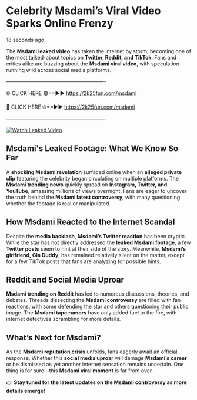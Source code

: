 # Celebrity Msdami’s Viral Video Sparks Online Frenzy

18 seconds ago

The **Msdami leaked video** has taken the internet by storm, becoming one of the most talked-about topics on **Twitter, Reddit, and TikTok**. Fans and critics alike are buzzing about the **Msdami viral video**, with speculation running wild across social media platforms.

———————————————————-

🌐 CLICK HERE 🟢==►► https://2k25fun.com/msdami

🔴 CLICK HERE 🌐==►► https://2k25fun.com/msdami

———————————————————-

[![Watch Leaked Video](https://miro.medium.com/v2/resize:fit:828/format:webp/1*cilzJN44JGOrTw9NJCrNHA.gif "Watch Leaked Video")](https://2k25fun.com/msdami)

## **Msdami's Leaked Footage: What We Know So Far**  
A **shocking Msdami revelation** surfaced online when an **alleged private clip** featuring the celebrity began circulating on multiple platforms. The **Msdami trending news** quickly spread on **Instagram, Twitter, and YouTube**, amassing millions of views overnight. Fans are eager to uncover the truth behind the **Msdami latest controversy**, with many questioning whether the footage is real or manipulated.  

## **How Msdami Reacted to the Internet Scandal**  
Despite the **media backlash**, **Msdami’s Twitter reaction** has been cryptic. While the star has not directly addressed the **leaked Msdami footage**, a few **Twitter posts** seem to hint at their side of the story. Meanwhile, **Msdami’s girlfriend, Gia Duddy**, has remained relatively silent on the matter, except for a few TikTok posts that fans are analyzing for possible hints.  

## **Reddit and Social Media Uproar**  
**Msdami trending on Reddit** has led to numerous discussions, theories, and debates. Threads dissecting the **Msdami controversy** are filled with fan reactions, with some defending the star and others questioning their public image. The **Msdami tape rumors** have only added fuel to the fire, with internet detectives scrambling for more details.  

## **What’s Next for Msdami?**  
As the **Msdami reputation crisis** unfolds, fans eagerly await an official response. Whether this **social media uproar** will damage **Msdami’s career** or be dismissed as yet another internet sensation remains uncertain. One thing is for sure—this **Msdami viral moment** is far from over.  

👉 **Stay tuned for the latest updates on the Msdami controversy as more details emerge!**  